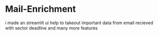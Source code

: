 # Mail-Enrichment
i made an streamlit ui help to takeout important data from email recieved with sector deadline and many more features
